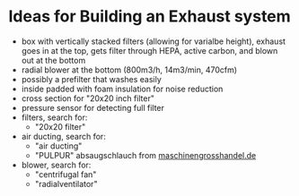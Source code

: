 Ideas for Building an Exhaust system
=====================================

- box with vertically stacked filters (allowing for varialbe height), exhaust goes in at the top, gets filter through HEPA, active carbon, and blown out at the bottom
- radial blower at the bottom (800m3/h, 14m3/min, 470cfm)
- possibly a prefilter that washes easily
- inside padded with foam insulation for noise reduction
- cross section for "20x20 inch filter"
- pressure sensor for detecting full filter
- filters, search for:
  - "20x20 filter"
- air ducting, search for:
  - "air ducting"
  - "PULPUR" absaugschlauch from [maschinengrosshandel.de](http://www.maschinengrosshandel.de)
- blower, search for:
  - "centrifugal fan"
  - "radialventilator"
